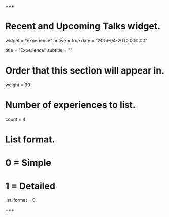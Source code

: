 +++
# Recent and Upcoming Talks widget.
widget = "experience"
active = true
date = "2016-04-20T00:00:00"

title = "Experience"
subtitle = ""

# Order that this section will appear in.
weight = 30

# Number of experiences to list.
count = 4

# List format.
#   0 = Simple
#   1 = Detailed
list_format = 0

+++

